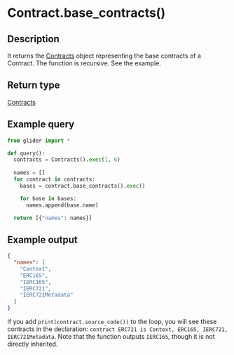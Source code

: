 # Contract.base\_contracts()

## Description

It returns the [Contracts](../contracts/) object representing the base contracts of a Contract. The function is recursive. See the example.

## Return type

[Contracts](../contracts/)

## Example query

```python
from glider import *

def query():
  contracts = Contracts().exec(1, 6)
  
  names = []
  for contract in contracts:
    bases = contract.base_contracts().exec()

    for base in bases:
      names.append(base.name)

  return [{"names": names}]
```

## Example output

```json
{
  "names": [
    "Context",
    "ERC165",
    "IERC165",
    "IERC721",
    "IERC721Metadata"
  ]
}
```

If you add `print(contract.source_code())` to the loop, you will see these contracts in the declaration: `contract ERC721 is Context, ERC165, IERC721, IERC721Metadata`. Note that the function outputs `IERC165`, though it is not directly inherited.
